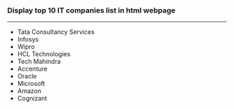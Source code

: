 ### Display top 10 IT companies list in html webpage
<hr>

- Tata Consultancy Services
- Infosys
- Wipro
- HCL Technologies
- Tech Mahindra
- Accenture
- Oracle
- Microsoft
- Amazon
- Cognizant
